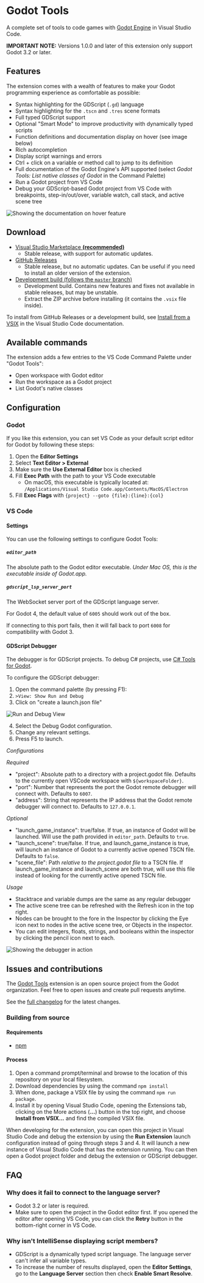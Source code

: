 # Godot Tools

A complete set of tools to code games with
[Godot Engine](http://www.godotengine.org/) in Visual Studio Code.

**IMPORTANT NOTE:** Versions 1.0.0 and later of this extension only support
Godot 3.2 or later.

## Features

The extension comes with a wealth of features to make your Godot programming
experience as comfortable as possible:

- Syntax highlighting for the GDScript (`.gd`) language
- Syntax highlighting for the `.tscn` and `.tres` scene formats
- Full typed GDScript support
- Optional "Smart Mode" to improve productivity with dynamically typed scripts
- Function definitions and documentation display on hover (see image below)
- Rich autocompletion
- Display script warnings and errors
- Ctrl + click on a variable or method call to jump to its definition
- Full documentation of the Godot Engine's API supported (select *Godot Tools: List native classes of Godot* in the Command Palette)
- Run a Godot project from VS Code
- Debug your GDScript-based Godot project from VS Code with breakpoints, step-in/out/over, variable watch, call stack, and active scene tree

![Showing the documentation on hover feature](img/godot-tools.png)

## Download

- [Visual Studio Marketplace **(recommended)**](https://marketplace.visualstudio.com/items?itemName=geequlim.godot-tools)
  - Stable release, with support for automatic updates.
- [GitHub Releases](https://github.com/godotengine/godot-vscode-plugin/releases)
  - Stable release, but no automatic updates. Can be useful if you need to install an older version of the extension.
- [Development build (follows the `master` branch)](https://nightly.link/godotengine/godot-vscode-plugin/workflows/ci/master/godot-tools.zip)
  - Development build. Contains new features and fixes not available in stable releases, but may be unstable.
  - Extract the ZIP archive before installing (it contains the `.vsix` file inside).

To install from GitHub Releases or a development build,
see [Install from a VSIX](https://code.visualstudio.com/docs/editor/extension-marketplace#_install-from-a-vsix)
in the Visual Studio Code documentation.

## Available commands

The extension adds a few entries to the VS Code Command Palette under "Godot Tools":

- Open workspace with Godot editor
- Run the workspace as a Godot project
- List Godot's native classes

## Configuration

### Godot

If you like this extension, you can set VS Code as your default script editor
for Godot by following these steps:

1. Open the **Editor Settings**
2. Select **Text Editor > External**
3. Make sure the **Use External Editor** box is checked
4. Fill **Exec Path** with the path to your VS Code executable
    * On macOS, this executable is typically located at: `/Applications/Visual Studio Code.app/Contents/MacOS/Electron`
5. Fill **Exec Flags** with `{project} --goto {file}:{line}:{col}`

### VS Code

#### Settings

You can use the following settings to configure Godot Tools:

##### `editor_path`

The absolute path to the Godot editor executable. _Under Mac OS, this is the executable inside of Godot.app._

##### `gdscript_lsp_server_port`

The WebSocket server port of the GDScript language server.

For Godot 4, the default value of `6005` should work out of the box.

If connecting to this port fails, then it will fall back to port `6008` for compatibility with Godot 3.

#### GDScript Debugger

The debugger is for GDScript projects. To debug C# projects, use [C# Tools for Godot](https://github.com/godotengine/godot-csharp-vscode).

To configure the GDScript debugger:

1. Open the command palette (by pressing F1):
2. `>View: Show Run and Debug`
3. Click on "create a launch.json file"

![Run and Debug View](img/run-and-debug.png)

4. Select the Debug Godot configuration.
5. Change any relevant settings.
6. Press F5 to launch.

*Configurations*

_Required_

- "project": Absolute path to a directory with a project.godot file. Defaults to the currently open VSCode workspace with `${workspaceFolder}`.
- "port": Number that represents the port the Godot remote debugger will connect with. Defaults to `6007`.
- "address": String that represents the IP address that the Godot remote debugger will connect to. Defaults to `127.0.0.1`.

_Optional_

- "launch_game_instance": true/false. If true, an instance of Godot will be launched. Will use the path provided in `editor_path`. Defaults to `true`.
- "launch_scene": true/false. If true, and launch_game_instance is true, will launch an instance of Godot to a currently active opened TSCN file. Defaults to `false`.
- "scene_file": Path _relative to the project.godot file_ to a TSCN file. If launch_game_instance and launch_scene are both true, will use this file instead of looking for the currently active opened TSCN file.

*Usage*

- Stacktrace and variable dumps are the same as any regular debugger
- The active scene tree can be refreshed with the Refresh icon in the top right.
- Nodes can be brought to the fore in the Inspector by clicking the Eye icon next to nodes in the active scene tree, or Objects in the inspector.
- You can edit integers, floats, strings, and booleans within the inspector by clicking the pencil icon next to each.

![Showing the debugger in action](img/godot-debug.png)

## Issues and contributions

The [Godot Tools](https://github.com/godotengine/godot-vscode-plugin) extension
is an open source project from the Godot organization. Feel free to open issues
and create pull requests anytime.

See the [full changelog](https://github.com/GodotExplorer/godot-tools/blob/master/CHANGELOG.md)
for the latest changes.

### Building from source

#### Requirements

- [npm](https://www.npmjs.com/get-npm)

#### Process

1. Open a command prompt/terminal and browse to the location of this repository on your local filesystem.
2. Download dependencies by using the command `npm install`
3. When done, package a VSIX file by using the command `npm run package`.
4. Install it by opening Visual Studio Code, opening the Extensions tab, clicking on the More actions (**...**) button in the top right, and choose **Install from VSIX...** and find the compiled VSIX file.

When developing for the extension, you can open this project in Visual Studio Code and debug the extension by using the **Run Extension** launch configuration instead of going through steps 3 and 4. It will launch a new instance of Visual Studio Code that has the extension running. You can then open a Godot project folder and debug the extension or GDScript debugger.

## FAQ

### Why does it fail to connect to the language server?

- Godot 3.2 or later is required.
- Make sure to open the project in the Godot editor first. If you opened
  the editor after opening VS Code, you can click the **Retry** button
  in the bottom-right corner in VS Code.

### Why isn't IntelliSense displaying script members?

- GDScript is a dynamically typed script language. The language server can't
  infer all variable types.
- To increase the number of results displayed, open the **Editor Settings**,
  go to the **Language Server** section then check **Enable Smart Resolve**.